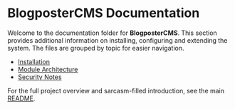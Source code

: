 # BlogposterCMS Documentation

Welcome to the documentation folder for **BlogposterCMS**. This section provides additional information on installing, configuring and extending the system. The files are grouped by topic for easier navigation.

- [Installation](installation.md)
- [Module Architecture](modules.md)
- [Security Notes](security.md)

For the full project overview and sarcasm-filled introduction, see the main [README](../README.md).
